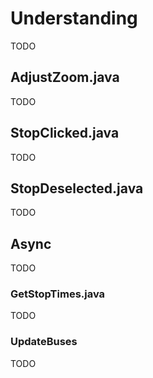 # Understanding
TODO

## AdjustZoom.java
TODO

## StopClicked.java
TODO

## StopDeselected.java
TODO

## Async
TODO

### GetStopTimes.java
TODO

### UpdateBuses
TODO